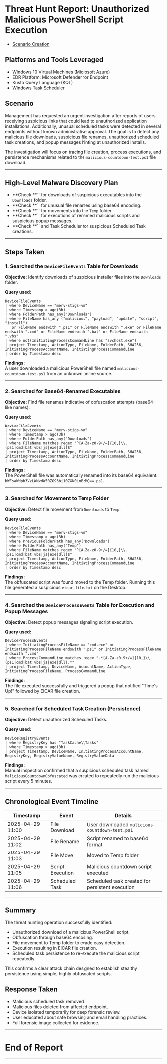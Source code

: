 # Threat Hunt Report: Unauthorized Malicious PowerShell Script Execution

- [Scenario Creation](https://github.com/mervintab/threat-hunting-scenarios/blob/main/assets/Create-Malicious-link-malware.md)

## Platforms and Tools Leveraged

- Windows 10 Virtual Machines (Microsoft Azure)
- EDR Platform: Microsoft Defender for Endpoint
- Kusto Query Language (KQL)
- Windows Task Scheduler

## Scenario

Management has requested an urgent investigation after reports of users receiving suspicious links that could lead to unauthorized application installations. Additionally, unusual scheduled tasks were detected in several endpoints without known administrative approval. The goal is to detect any malicious file downloads, suspicious file renames, unauthorized scheduled task creations, and popup messages hinting at unauthorized installs.

The investigation will focus on tracing file creation, process executions, and persistence mechanisms related to the `malicious-countdown-test.ps1` file download.

---

## High-Level Malware Discovery Plan

- \*\*Check \*\*\`\` for downloads of suspicious executables into the `Downloads` folder.
- \*\*Check \*\*\`\` for unusual file renames using base64 encoding.
- \*\*Check \*\*\`\` for movements into the `Temp` folder.
- \*\*Check \*\*\`\` for executions of renamed malicious scripts and suspicious popup messages.
- \*\*Check \*\*\`\` and Task Scheduler for suspicious Scheduled Task creations.

---

## Steps Taken

### 1. Searched the `DeviceFileEvents` Table for Downloads

**Objective:** Identify downloads of suspicious installer files into the `Downloads` folder.

**Query used:**

```kql
DeviceFileEvents
| where DeviceName == "merv-stigs-vm"
| where Timestamp > ago(3h)
| where FolderPath has_any("Downloads")
| where FileName has_any ("malicious", "payload", "update", "script", "install")
   or FileName endswith ".ps1" or FileName endswith ".exe" or FileName endswith ".cmd" or FileName endswith ".bat" or FileName endswith ".vbs"
| where not(InitiatingProcessCommandLine has "svchost.exe")
| project Timestamp, ActionType, FileName, FolderPath, SHA256, InitiatingProcessAccountName, InitiatingProcessCommandLine
| order by Timestamp desc
```

**Findings:**\
A user downloaded a malicious PowerShell file named `malicious-countdown-test.ps1` from an unknown online source.



---

### 2. Searched for Base64-Renamed Executables

**Objective:** Find file renames indicative of obfuscation attempts (base64-like names).

**Query used:**

```kql
DeviceFileEvents
| where DeviceName == "merv-stigs-vm"
| where Timestamp > ago(3h)
| where FolderPath has_any("Downloads")
| where FileName matches regex "^[A-Za-z0-9+/=]{10,}\\.(ps1|cmd|bat|vbs|js|exe|dll)$"
| project Timestamp, ActionType, FileName, FolderPath, SHA256, InitiatingProcessAccountName, InitiatingProcessCommandLine
| order by Timestamp desc
```

**Findings:**\
The PowerShell file was automatically renamed into its base64 equivalent: `bWFsaWNpb3VzLWNvdW50ZG93bi10ZXN0LnBzMQ==.ps1`.



---

### 3. Searched for Movement to Temp Folder

**Objective:** Detect file movement from `Downloads` to `Temp`.

**Query used:**

```kql
DeviceFileEvents
| where DeviceName == "merv-stigs-vm"
| where Timestamp > ago(3h)
| where PreviousFolderPath has_any("Downloads")
| where FolderPath has_any("Temp")
| where FileName matches regex "^[A-Za-z0-9+/=]{10,}\\.(ps1|cmd|bat|vbs|js|exe|dll)$"
| project Timestamp, ActionType, FileName, FolderPath, SHA256, InitiatingProcessAccountName, InitiatingProcessCommandLine
| order by Timestamp desc
```

**Findings:**\
The obfuscated script was found moved to the Temp folder. Running this file generated a suspicious `eicar_file.txt` on the Desktop.



---

### 4. Searched the `DeviceProcessEvents` Table for Execution and Popup Messages

**Objective:** Detect popup messages signaling script execution.

**Query used:**

```kql
DeviceProcessEvents
| where InitiatingProcessFileName == "cmd.exe" or InitiatingProcessFileName endswith ".ps1" or InitiatingProcessFileName endswith ".cmd"
| where ProcessCommandLine matches regex ".*[A-Za-z0-9+/=]{10,}\\.(ps1|cmd|bat|vbs|js|exe|dll).*"
| project Timestamp, DeviceName, AccountName, ActionType, InitiatingProcessFileName, ProcessCommandLine
```

**Findings:**\
The file executed successfully and triggered a popup that notified "Time's Up!" followed by EICAR file creation.

---

### 5. Searched for Scheduled Task Creation (Persistence)

**Objective:** Detect unauthorized Scheduled Tasks.

**Query used:**

```kql
DeviceRegistryEvents
| where RegistryKey has "TaskCache\\Tasks"
| where Timestamp > ago(3h)
| project Timestamp, DeviceName, InitiatingProcessAccountName, RegistryKey, RegistryValueName, RegistryValueData
```

**Findings:**\
Manual inspection confirmed that a suspicious scheduled task named `MaliciousCountdownObfuscated` was created to repeatedly run the malicious script every 5 minutes.



---

## Chronological Event Timeline

| **Timestamp**    | **Event**        | **Details**                                     |
| ---------------- | ---------------- | ----------------------------------------------- |
| 2025-04-29 11:00 | File Download    | User downloaded `malicious-countdown-test.ps1`  |
| 2025-04-29 11:02 | File Rename      | Script renamed to base64 format                 |
| 2025-04-29 11:03 | File Move        | Moved to Temp folder                            |
| 2025-04-29 11:05 | Script Execution | Malicious countdown script executed             |
| 2025-04-29 11:06 | Scheduled Task   | Scheduled task created for persistent execution |

---

## Summary

The threat hunting operation successfully identified:

- Unauthorized download of a malicious PowerShell script.
- Obfuscation through base64 encoding.
- File movement to Temp folder to evade easy detection.
- Execution resulting in EICAR file creation.
- Scheduled task persistence to re-execute the malicious script repeatedly.

This confirms a clear attack chain designed to establish stealthy persistence using simple, highly obfuscated scripts.

## Response Taken

- Malicious scheduled task removed.
- Malicious files deleted from affected endpoint.
- Device isolated temporarily for deep forensic review.
- User educated about safe browsing and email handling practices.
- Full forensic image collected for evidence.

---

# End of Report

---

